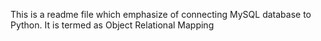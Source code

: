 This is a readme file which emphasize of connecting MySQL database to Python. It is termed as Object Relational Mapping